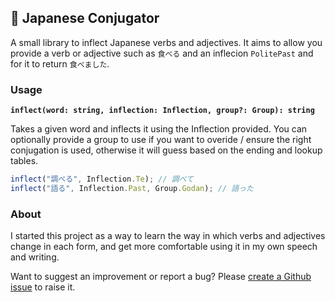 ## 🔰 Japanese Conjugator

A small library to inflect Japanese verbs and adjectives. It aims to allow you provide a verb or adjective such as `食べる` and an inflecion `PolitePast` and for it to return `食べました`.

### Usage

**`inflect(word: string, inflection: Inflection, group?: Group): string`**

Takes a given word and inflects it using the Inflection provided. You can optionally provide a group to use if you want to overide / ensure the right conjugation is used, otherwise it will guess based on the ending and lookup tables.

```ts
inflect("調べる", Inflection.Te); // 調べて
inflect("語る", Inflection.Past, Group.Godan); // 語った
```

### About

I started this project as a way to learn the way in which verbs and adjectives change in each form, and get more comfortable using it in my own speech and writing.

Want to suggest an improvement or report a bug? Please [create a Github issue](https://github.com/surreptus/japanese-conjugator/issues/new) to raise it.
